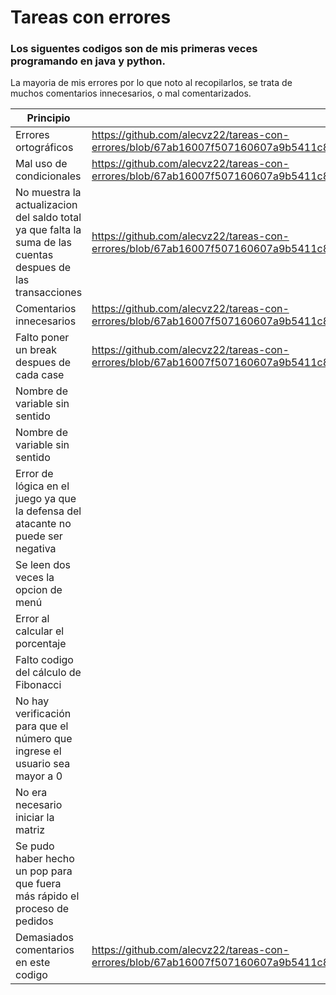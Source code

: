 # Tareas con errores
### Los siguentes codigos son de mis primeras veces programando en java y python.

La mayoria de mis errores por lo que noto al recopilarlos, se trata de muchos comentarios innecesarios, o mal comentarizados.

| Principio | Error |
| --- | --- |
| Errores ortográficos | https://github.com/alecvz22/tareas-con-errores/blob/67ab16007f507160607a9b5411c8d94624f76f9d/impuestos%20(2).py#L5 |
| Mal uso de condicionales | https://github.com/alecvz22/tareas-con-errores/blob/67ab16007f507160607a9b5411c8d94624f76f9d/impuestos%20(2).py#L10|
| No muestra la actualizacion del saldo total ya que falta la suma de las cuentas despues de las transacciones | https://github.com/alecvz22/tareas-con-errores/blob/67ab16007f507160607a9b5411c8d94624f76f9d/class%20Banco_.py#L62|
| Comentarios innecesarios 	|  https://github.com/alecvz22/tareas-con-errores/blob/67ab16007f507160607a9b5411c8d94624f76f9d/class%20Banco_.py#L42 |
| Falto poner un break despues de cada case | https://github.com/alecvz22/tareas-con-errores/blob/67ab16007f507160607a9b5411c8d94624f76f9d/Reto_4.java#L79 |
| Nombre de variable sin sentido | | https://github.com/alecvz22/tareas-con-errores/blob/67ab16007f507160607a9b5411c8d94624f76f9d/Reto_3%20(1).java#L26 |
| Nombre de variable sin sentido | | https://github.com/alecvz22/tareas-con-errores/blob/67ab16007f507160607a9b5411c8d94624f76f9d/Reto_3%20(1).java#L58 |
| Error de lógica en el juego ya que la defensa del atacante no puede ser negativa | | https://github.com/alecvz22/tareas-con-errores/blob/67ab16007f507160607a9b5411c8d94624f76f9d/RetoFinal1%20(2).py#L14|
| Se leen dos veces la opcion de menú | | https://github.com/alecvz22/tareas-con-errores/blob/67ab16007f507160607a9b5411c8d94624f76f9d/Reto1.java#L60|
| Error al calcular el porcentaje | | https://github.com/alecvz22/tareas-con-errores/blob/67ab16007f507160607a9b5411c8d94624f76f9d/Reto1.java#L103 |
| Falto codigo del cálculo de Fibonacci | | https://github.com/alecvz22/tareas-con-errores/blob/67ab16007f507160607a9b5411c8d94624f76f9d/Reto1.java#L134 |
| No hay verificación para que el número que ingrese el usuario sea mayor a 0 | | https://github.com/alecvz22/tareas-con-errores/blob/67ab16007f507160607a9b5411c8d94624f76f9d/OchoReinas%20(1).java#L24|
| No era necesario iniciar la matriz | | https://github.com/alecvz22/tareas-con-errores/blob/67ab16007f507160607a9b5411c8d94624f76f9d/OchoReinas%20(1).java#L30|
| Se pudo haber hecho un pop para que fuera más rápido el proceso de pedidos | | https://github.com/alecvz22/tareas-con-errores/blob/67ab16007f507160607a9b5411c8d94624f76f9d/Main%20(1).java#L8|
| Demasiados comentarios en este codigo | https://github.com/alecvz22/tareas-con-errores/blob/67ab16007f507160607a9b5411c8d94624f76f9d/Reto8/Empleado%20(1)%20(1).java#L13|
